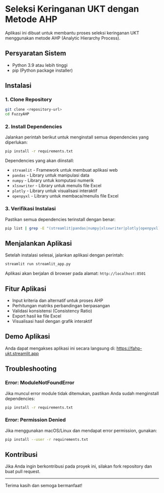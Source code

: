 # Seleksi Keringanan UKT dengan Metode AHP

Aplikasi ini dibuat untuk membantu proses seleksi keringanan UKT menggunakan metode AHP (Analytic Hierarchy Process).

## Persyaratan Sistem

- Python 3.9 atau lebih tinggi
- pip (Python package installer)

## Instalasi

### 1. Clone Repository
```bash
git clone <repository-url>
cd FuzzyAHP
```

### 2. Install Dependencies
Jalankan perintah berikut untuk menginstall semua dependencies yang diperlukan:

```bash
pip install -r requirements.txt
```

Dependencies yang akan diinstall:
- `streamlit` - Framework untuk membuat aplikasi web
- `pandas` - Library untuk manipulasi data
- `numpy` - Library untuk komputasi numerik
- `xlsxwriter` - Library untuk menulis file Excel
- `plotly` - Library untuk visualisasi interaktif
- `openpyxl` - Library untuk membaca/menulis file Excel

### 3. Verifikasi Instalasi
Pastikan semua dependencies terinstall dengan benar:
```bash
pip list | grep -E "(streamlit|pandas|numpy|xlsxwriter|plotly|openpyxl)"
```

## Menjalankan Aplikasi

Setelah instalasi selesai, jalankan aplikasi dengan perintah:

```bash
streamlit run streamlit_app.py
```

Aplikasi akan berjalan di browser pada alamat: `http://localhost:8501`

## Fitur Aplikasi

- Input kriteria dan alternatif untuk proses AHP
- Perhitungan matriks perbandingan berpasangan
- Validasi konsistensi (Consistency Ratio)
- Export hasil ke file Excel
- Visualisasi hasil dengan grafik interaktif

## Demo Aplikasi

Anda dapat mengakses aplikasi ini secara langsung di: https://fahp-ukt.streamlit.app

## Troubleshooting

### Error: ModuleNotFoundError
Jika muncul error module tidak ditemukan, pastikan Anda sudah menginstall dependencies:
```bash
pip install -r requirements.txt
```

### Error: Permission Denied
Jika menggunakan macOS/Linux dan mendapat error permission, gunakan:
```bash
pip install --user -r requirements.txt
```

## Kontribusi

Jika Anda ingin berkontribusi pada proyek ini, silakan fork repository dan buat pull request.

---

Terima kasih dan semoga bermanfaat!
